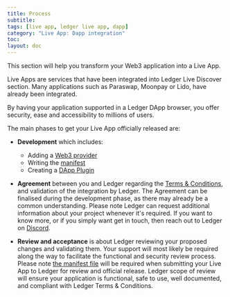 ```yaml
---
title: Process
subtitle:
tags: [live app, ledger live app, dapp]
category: "Live App: Dapp integration"
toc:
layout: doc
---
```


This section will help you transform your Web3 application into a Live App.

Live Apps are services that have been integrated into Ledger Live Discover section. Many applications such as Paraswap, Moonpay or Lido, have already been integrated. 

By having your application supported in a Ledger DApp browser, you offer security, ease and accessibility to millions of users.

The main phases to get your Live App officially released are:

- **Development** which includes:
  - Adding a [Web3 provider](../dapp-customisation)
  - Writing the [manifest](../manifest)
  - Creating a [DApp Plugin](../nano-plugin/overview)
 
- **Agreement** between you and Ledger regarding the [Terms & Conditions](https://shop.ledger.com/pages/ledger-live-integration-terms-and-conditions), and validation of the integration by Ledger. The Agreement can be finalised during the development phase, as there may already be a common understanding. Please note Ledger can request additional information about your project whenever it's required. If you want to know more, or if you simply want get in touch, then reach out to Ledger on [Discord](https://developers.ledger.com/discord-pro).

- **Review and acceptance** is about Ledger reviewing your proposed changes and validating them. Your support will most likely be required along the way to facilitate the functional and security review process. Please note [the manifest file](../manifest) will be required when submitting your Live App to Ledger for review and official release. 
Ledger scope of review will ensure your application is functional, safe to use, well documented, and compliant with Ledger Terms & Conditions.

